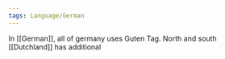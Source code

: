 ```yaml
---
tags: Language/German
---
```

In [[German]], all of germany uses Guten Tag. North and south [[Dutchland]] has additional 